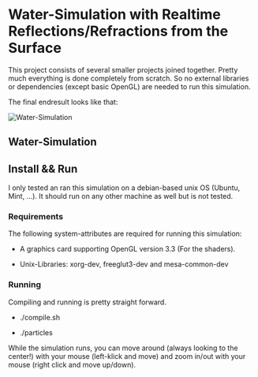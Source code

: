 # Water-Simulation with Realtime Reflections/Refractions from the Surface
This project consists of several smaller projects joined together. Pretty much everything is done completely from
scratch. So no external libraries or dependencies (except basic OpenGL) are needed to run this simulation.

The final endresult looks like that:

![Water-Simulation](https://github.com/MauriceGit/Water_Simulation/blob/master/Screenshots/finished3.png "Water-Simulation with reflections/refractions")

## **Water-Simulation**


## **Install && Run**

I only tested an ran this simulation on a debian-based unix OS (Ubuntu, Mint, ...). It should run on any other machine as well but is not
tested.

### **Requirements**

The following system-attributes are required for running this simulation:

- A graphics card supporting OpenGL version 3.3 (For the shaders).

- Unix-Libraries: xorg-dev, freeglut3-dev and mesa-common-dev

### **Running**

Compiling and running is pretty straight forward.

- ./compile.sh

- ./particles

While the simulation runs, you can move around (always looking to the center!) with your mouse (left-klick and move) and zoom in/out with your mouse (right click and move up/down).
















